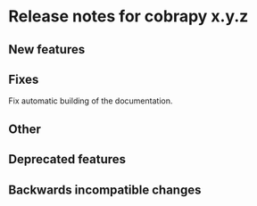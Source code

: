 # Release notes for cobrapy x.y.z

## New features

## Fixes

Fix automatic building of the documentation.

## Other

## Deprecated features

## Backwards incompatible changes
